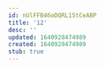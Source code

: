```yaml
---
id: nUlFFB46oDQRL15tCeABP
title: '12'
desc: ''
updated: 1640928474989
created: 1640928474989
stub: true
---
```


